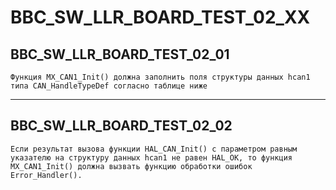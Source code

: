 # BBC_SW_LLR_BOARD_TEST_02_XX

## BBC_SW_LLR_BOARD_TEST_02_01

```text
Функция MX_CAN1_Init() должна заполнить поля структуры данных hcan1 типа CAN_HandleTypeDef согласно таблице ниже
```

---

## BBC_SW_LLR_BOARD_TEST_02_02

```text
Если результат вызова функции HAL_CAN_Init() с параметром равным указателю на структуру данных hcan1 не равен HAL_OK, то функция MX_CAN1_Init() должна вызвать функцию обработки ошибок Error_Handler().
```
